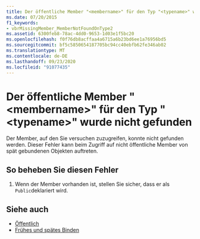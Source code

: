 ```yaml
---
title: Der öffentliche Member "<membername>" für den Typ "<typename>" wurde nicht gefunden
ms.date: 07/20/2015
f1_keywords:
- vbrMissingMember_MemberNotFoundOnType2
ms.assetid: 6300feb8-78ac-4dd0-9653-1d03e1f5bc20
ms.openlocfilehash: f0f76db8acffaa4a6715a6b23bd6ee1a76956bd5
ms.sourcegitcommit: bf5c5850654187705bc94cc40ebfb62fe346ab02
ms.translationtype: MT
ms.contentlocale: de-DE
ms.lasthandoff: 09/23/2020
ms.locfileid: "91077435"
---
```

# <a name="public-member-membername-on-type-typename-not-found"></a>Der öffentliche Member "\<membername>" für den Typ "\<typename>" wurde nicht gefunden

Der Member, auf den Sie versuchen zuzugreifen, konnte nicht gefunden werden. Dieser Fehler kann beim Zugriff auf nicht öffentliche Member von spät gebundenen Objekten auftreten.  
  
## <a name="to-correct-this-error"></a>So beheben Sie diesen Fehler  
  
1. Wenn der Member vorhanden ist, stellen Sie sicher, dass er als `Public`deklariert wird.  
  
## <a name="see-also"></a>Siehe auch

- [Öffentlich](../language-reference/modifiers/public.md)
- [Frühes und spätes Binden](../programming-guide/language-features/early-late-binding/index.md)
